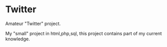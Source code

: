 # Twitter
Amateur "Twitter" project.

My "small" project in html,php,sql, this project contains part of my current knowledge.
